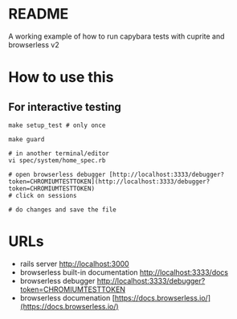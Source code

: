 # README

A working example of how to run capybara tests with cuprite and browserless v2

# How to use this

## For interactive testing

    make setup_test # only once

    make guard

    # in another terminal/editor
    vi spec/system/home_spec.rb

    # open browserless debugger [http://localhost:3333/debugger?token=CHROMIUMTESTTOKEN](http://localhost:3333/debugger?token=CHROMIUMTESTTOKEN)
    # click on sessions

    # do changes and save the file

# URLs

* rails server [http://localhost:3000](http://localhost:3000)
* browserless built-in documentation [http://localhost:3333/docs](http://localhost:3333/docs)
* browserless debugger [http://localhost:3333/debugger?token=CHROMIUMTESTTOKEN](http://localhost:3333/debugger?token=CHROMIUMTESTTOKEN)
* browserless documenation [https://docs.browserless.io/](https://docs.browserless.io/)

